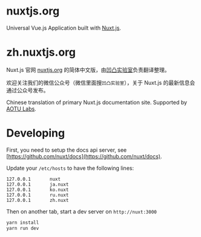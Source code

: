 # nuxtjs.org

Universal Vue.js Application built with [Nuxt.js](https://github.com/nuxt/nuxt.js).

# zh.nuxtjs.org

Nuxt.js 官网 [nuxtjs.org](https://nuxtjs.org) 的简体中文版，由[凹凸实验室](https://aotu.io)负责翻译整理。

欢迎关注我们的微信公众号（微信里面搜`凹凸实验室`），关于 Nuxt.js 的最新信息会通过公众号发布。

Chinese translation of primary Nuxt.js documentation site. Supported by [AOTU Labs](https://aotu.io).

# Developing

First, you need to setup the docs api server, see [https://github.com/nuxt/docs](https://github.com/nuxt/docs).

Update your `/etc/hosts` to have the following lines:

```
127.0.0.1       nuxt
127.0.0.1       ja.nuxt
127.0.0.1       ko.nuxt
127.0.0.1       ru.nuxt
127.0.0.1       zh.nuxt
```

Then on another tab, start a dev server on `http://nuxt:3000`

```bash
yarn install
yarn run dev
```
